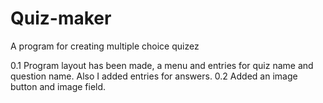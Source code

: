 # Quiz-maker
A program for creating multiple choice quizez

0.1 Program layout has been made, a menu and entries for quiz name and question name. Also I added entries for answers.                  0.2 Added an image button and image field.
